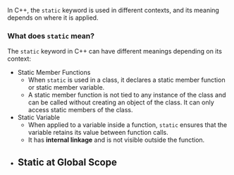 In C++, the `static` keyword is used in different contexts, and its meaning depends on where it is applied.

### What does `static` mean?
The `static` keyword in C++ can have different meanings depending on its context:
- Static Member Functions
	- When `static` is used in a class, it declares a static member function or static member variable. 
	- A static member function is not tied to any instance of the class and can be called without creating an object of the class. It can only access static members of the class.
- Static Variable
	- When applied to a variable inside a function, `static` ensures that the variable retains its value between function calls. 
	- It has **internal linkage** and is not visible outside the function.
- Static at Global Scope
	- 